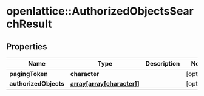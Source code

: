 # openlattice::AuthorizedObjectsSearchResult

## Properties
Name | Type | Description | Notes
------------ | ------------- | ------------- | -------------
**pagingToken** | **character** |  | [optional] 
**authorizedObjects** | [**array[array[character]]**](array.md) |  | [optional] 


